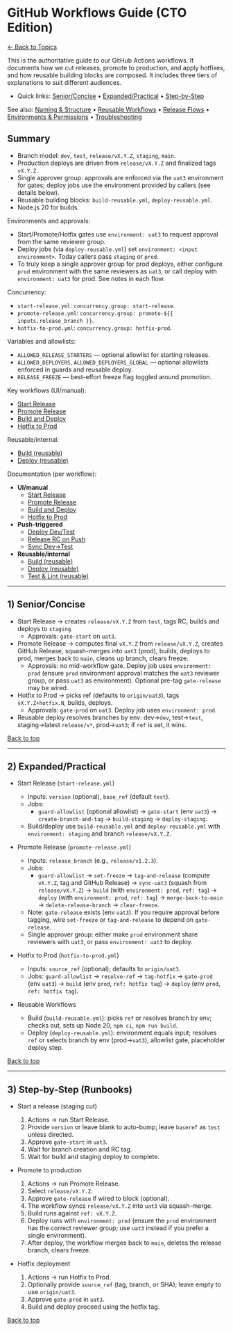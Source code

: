 # GitHub Workflows Guide (CTO Edition)

[← Back to Topics](../README.md)

<a id="top"></a>

This is the authoritative guide to our GitHub Actions workflows. It documents how we cut releases, promote to production, and apply hotfixes, and how reusable building blocks are composed. It includes three tiers of explanations to suit different audiences.

- Quick links: [Senior/Concise](#senior) • [Expanded/Practical](#expanded) • [Step-by-Step](#step-by-step)

See also: [Naming & Structure](./naming-and-structure.md) • [Reusable Workflows](./reusable-workflows.md) • [Release Flows](./release-flows.md) • [Environments & Permissions](./envs-and-permissions.md) • [Troubleshooting](./troubleshooting.md)

## Summary

- Branch model: `dev`, `test`, `release/vX.Y.Z`, `staging`, `main`.
- Production deploys are driven from `release/vX.Y.Z` and finalized tags `vX.Y.Z`.
- Single approver group: approvals are enforced via the `uat3` environment for gates; deploy jobs use the environment provided by callers (see details below).
- Reusable building blocks: `build-reusable.yml`, `deploy-reusable.yml`.
- Node.js 20 for builds.

Environments and approvals:
- Start/Promote/Hotfix gates use `environment: uat3` to request approval from the same reviewer group.
- Deploy jobs (via `deploy-reusable.yml`) set `environment: <input environment>`. Today callers pass `staging` or `prod`.
- To truly keep a single approver group for prod deploys, either configure `prod` environment with the same reviewers as `uat3`, or call deploy with `environment: uat3` for prod. See notes in each flow.

Concurrency:
- `start-release.yml`: `concurrency.group: start-release`.
- `promote-release.yml`: `concurrency.group: promote-${{ inputs.release_branch }}`.
- `hotfix-to-prod.yml`: `concurrency.group: hotfix-prod`.

Variables and allowlists:
- `ALLOWED_RELEASE_STARTERS` — optional allowlist for starting releases.
- `ALLOWED_DEPLOYERS`, `ALLOWED_DEPLOYERS_GLOBAL` — optional allowlists enforced in guards and reusable deploy.
- `RELEASE_FREEZE` — best-effort freeze flag toggled around promotion.

Key workflows (UI/manual):
- [Start Release](../../../.github/workflows/start-release.yml)
- [Promote Release](../../../.github/workflows/promote-release.yml)
- [Build and Deploy](../../../.github/workflows/build-and-deploy.yml)
- [Hotfix to Prod](../../../.github/workflows/hotfix-to-prod.yml)

Reusable/internal:
- [Build (reusable)](../../../.github/workflows/build-reusable.yml)
- [Deploy (reusable)](../../../.github/workflows/deploy-reusable.yml)

Documentation (per workflow):
- __UI/manual__
  - [Start Release](./workflows/start-release.md)
  - [Promote Release](./workflows/promote-release.md)
  - [Build and Deploy](./workflows/build-and-deploy.md)
  - [Hotfix to Prod](./workflows/hotfix-to-prod.md)
- __Push-triggered__
  - [Deploy Dev/Test](./workflows/_deploy-dev-test.md)
  - [Release RC on Push](./workflows/_release-rc-on-push.md)
  - [Sync Dev→Test](./workflows/_sync-dev-to-test.md)
- __Reusable/internal__
  - [Build (reusable)](./workflows/_build-reusable.md)
  - [Deploy (reusable)](./workflows/_deploy-reusable.md)
  - [Test & Lint (reusable)](./workflows/_test-lint-reusable.md)

---

<a id="senior"></a>
## 1) Senior/Concise

- Start Release → creates `release/vX.Y.Z` from `test`, tags RC, builds and deploys to `staging`.
  - Approvals: `gate-start` on `uat3`.
- Promote Release → computes final `vX.Y.Z` from `release/vX.Y.Z`, creates GitHub Release, squash-merges into `uat3` (prod), builds, deploys to prod, merges back to `main`, cleans up branch, clears freeze.
  - Approvals: no mid-workflow gate. Deploy job uses `environment: prod` (ensure `prod` environment approval matches the `uat3` reviewer group, or pass `uat3` as environment). Optional pre-tag `gate-release` may be wired.
- Hotfix to Prod → picks ref (defaults to `origin/uat3`), tags `vX.Y.Z+hotfix.N`, builds, deploys.
  - Approvals: `gate-prod` on `uat3`. Deploy job uses `environment: prod`.
- Reusable deploy resolves branches by env: dev→`dev`, test→`test`, staging→latest `release/v*`, prod→`uat3`; if `ref` is set, it wins.

[Back to top](#top)

---

<a id="expanded"></a>
## 2) Expanded/Practical

- Start Release (`start-release.yml`)
  - Inputs: `version` (optional), `base_ref` (default `test`).
  - Jobs:
    - `guard-allowlist` (optional allowlist) → `gate-start` (env `uat3`) → `create-branch-and-tag` → `build-staging` → `deploy-staging`.
  - Build/deploy use `build-reusable.yml` and `deploy-reusable.yml` with `environment: staging` and branch `release/vX.Y.Z`.

- Promote Release (`promote-release.yml`)
  - Inputs: `release_branch` (e.g., `release/v1.2.3`).
  - Jobs:
    - `guard-allowlist` → `set-freeze` → `tag-and-release` (compute `vX.Y.Z`, tag and GitHub Release) → `sync-uat3` (squash from `release/vX.Y.Z`) → `build` (with `environment: prod`, `ref: tag`) → `deploy` (with `environment: prod`, `ref: tag`) → `merge-back-to-main` → `delete-release-branch` → `clear-freeze`.
  - Note: `gate-release` exists (env `uat3`). If you require approval before tagging, wire `set-freeze` or `tag-and-release` to depend on `gate-release`.
  - Single approver group: either make `prod` environment share reviewers with `uat3`, or pass `environment: uat3` to deploy.

- Hotfix to Prod (`hotfix-to-prod.yml`)
  - Inputs: `source_ref` (optional); defaults to `origin/uat3`.
  - Jobs: `guard-allowlist` → `resolve-ref` → `tag-hotfix` → `gate-prod` (env `uat3`) → `build` (env `prod`, `ref: hotfix tag`) → `deploy` (env `prod`, `ref: hotfix tag`).

- Reusable Workflows
  - Build (`build-reusable.yml`): picks `ref` or resolves branch by env; checks out, sets up Node 20, `npm ci`, `npm run build`.
  - Deploy (`deploy-reusable.yml`): environment equals input; resolves `ref` or selects branch by env (prod→`uat3`), allowlist gate, placeholder deploy step.

[Back to top](#top)

---

<a id="step-by-step"></a>
## 3) Step-by-Step (Runbooks)

- Start a release (staging cut)
  1. Actions → run Start Release.
  2. Provide `version` or leave blank to auto-bump; leave `baseref` as `test` unless directed.
  3. Approve `gate-start` in `uat3`.
  4. Wait for branch creation and RC tag.
  5. Wait for build and staging deploy to complete.

- Promote to production
  1. Actions → run Promote Release.
  2. Select `release/vX.Y.Z`.
  3. Approve `gate-release` if wired to block (optional).
  4. The workflow syncs `release/vX.Y.Z` into `uat3` via squash-merge.
  5. Build runs against `ref: vX.Y.Z`.
  6. Deploy runs with `environment: prod` (ensure the `prod` environment has the correct reviewer group; use `uat3` instead if you prefer a single environment).
  7. After deploy, the workflow merges back to `main`, deletes the release branch, clears freeze.

- Hotfix deployment
  1. Actions → run Hotfix to Prod.
  2. Optionally provide `source_ref` (tag, branch, or SHA); leave empty to use `origin/uat3`.
  3. Approve `gate-prod` in `uat3`.
  4. Build and deploy proceed using the hotfix tag.

[Back to top](#top)
